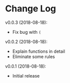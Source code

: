 # Change Log

v0.0.3 (2018-08-18):

- Fix bug with `(`

v0.0.2 (2018-08-18):

- Explain functions in detail
- Eliminate some rules

v0.0.1 (2018-08-18):

- Initial release